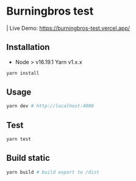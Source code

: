 # Burningbros test
| Live Demo: https://burningbros-test.vercel.app/

## Installation

- Node > v16.19.1
Yarn v1.x.x

```bash
yarn install
```

## Usage

```bash
yarn dev # http://localhost:4000

```

## Test

```bash
yarn test

```

## Build static 

```bash
yarn build # build export to /dist

```
